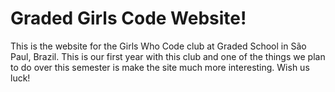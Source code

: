 # Graded Girls Code Website!

This is the website for the Girls Who Code club at Graded School in São Paul, Brazil. This is our first year with this club and one of the things we plan to do over this semester is make the site much more interesting. Wish us luck!

